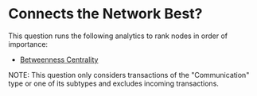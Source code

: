 # Connects the Network Best?

This question runs the following analytics to rank nodes in order of
importance:

-   [Betweenness
    Centrality](/au/gov/asd/tac/constellation/views/analyticview/docs/analytic-betweenness-centrality.html)

NOTE: This question only considers transactions of the "Communication"
type or one of its subtypes and excludes incoming transactions.
